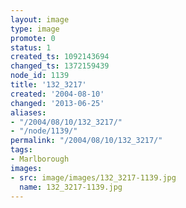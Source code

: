 ```yaml
---
layout: image
type: image
promote: 0
status: 1
created_ts: 1092143694
changed_ts: 1372159439
node_id: 1139
title: '132_3217'
created: '2004-08-10'
changed: '2013-06-25'
aliases:
- "/2004/08/10/132_3217/"
- "/node/1139/"
permalink: "/2004/08/10/132_3217/"
tags:
- Marlborough
images:
- src: image/images/132_3217-1139.jpg
  name: 132_3217-1139.jpg
---
```


